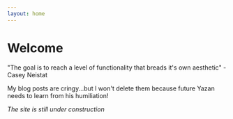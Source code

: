 ```yaml
---
layout: home
---
```

# Welcome


"The goal is to reach a level of functionality that breads it's own aesthetic" - Casey  Neistat

My blog posts are cringy...but I won't delete them because future Yazan needs to learn from his humiliation!

*The site is still under construction*
